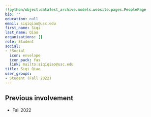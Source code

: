 ```yaml
---
!!python/object:datafest_archive.models.website.pages.PeoplePage
bio: ''
education: null
email: siqiqiao@usc.edu
first_name: Siqi
last_name: Qiao
organizations: []
role: Student
social:
- !Social
  icon: envelope
  icon_pack: fas
  link: mailto:siqiqiao@usc.edu
title: Siqi Qiao
user_groups:
- Student (Fall 2022)
---
```



## Previous involvement

* Fall 2022

